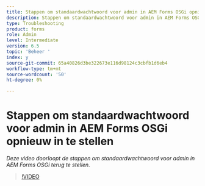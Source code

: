 ```yaml
---
title: Stappen om standaardwachtwoord voor admin in AEM Forms OSGi opnieuw in te stellen
description: Stappen om standaardwachtwoord voor admin in AEM Forms OSGi opnieuw in te stellen
type: Troubleshooting
product: forms
role: Admin
level: Intermediate
version: 6.5
topic: 'Beheer '
index: y
source-git-commit: 65a40826d3be322673e116d98124c3cbfb1d6eb4
workflow-type: tm+mt
source-wordcount: '50'
ht-degree: 0%

---
```



# Stappen om standaardwachtwoord voor admin in AEM Forms OSGi opnieuw in te stellen

*Deze video doorloopt de stappen om standaardwachtwoord voor admin in AEM Forms OSGi terug te stellen.*

>[!VIDEO](https://video.tv.adobe.com/v/335542?quality=9&learn=on)